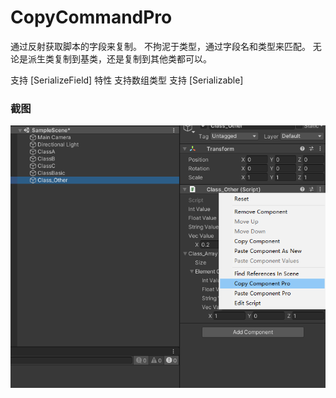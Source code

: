 
# CopyCommandPro

通过反射获取脚本的字段来复制。
不拘泥于类型，通过字段名和类型来匹配。
无论是派生类复制到基类，还是复制到其他类都可以。

支持 [SerializeField] 特性 
支持数组类型 
支持 [Serializable] 

### 截图

![Image text](https://github.com/corle-bell/CopyCommandPro/blob/main/Screenshoot/CommndItem.png)
